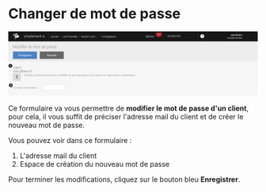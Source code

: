 # Changer de mot de passe


![changepassword-screenshotfionajoupilancom20150812144909](images/changepassword-screenshotfionajoupilancom20150812144909.png)


<p>Ce formulaire va vous permettre de <strong>modifier le mot de passe d'un client</strong>, pour cela, il vous suffit de pr&eacute;ciser l'adresse mail du client et de cr&eacute;er le nouveau mot de passe.</p>
<p>Vous pouvez voir dans ce formulaire :</p>
<ol>
<li>L'adresse mail du client</li>
<li>Espace de cr&eacute;ation du nouveau mot de passe</li>
</ol>
<p>Pour terminer les modifications, cliquez sur le bouton bleu <strong>Enregistrer</strong>.</p>
<p>&nbsp;</p>

